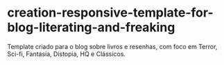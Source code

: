 # creation-responsive-template-for-blog-literating-and-freaking
Template criado para o blog sobre livros e resenhas, com foco em Terror, Sci-fi, Fantasia, Distopia, HQ e Clássicos.

